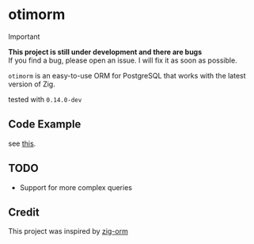 # otimorm
> [!IMPORTANT]
> **This project is still under development and there are bugs**  
> If you find a bug, please open an issue. I will fix it as soon as possible.

`otimorm` is an easy-to-use ORM for PostgreSQL that works with the latest version of Zig.  

tested with `0.14.0-dev`

## Code Example
see [this](https://github.com/takuma-shishido/otimorm/blob/develop/example/main.zig).

## TODO

- Support for more complex queries

## Credit

This project was inspired by [zig-orm](https://github.com/aeronavery/zig-orm)
